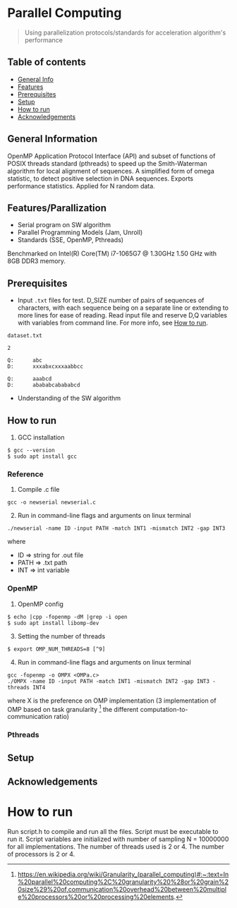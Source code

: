 # Parallel Computing
>  Using parallelization protocols/standards for acceleration algorithm's performance



## Table of contents
* [General Info](#general-information)
* [Features](#Features)
* [Prerequisites](#prerequisites)
* [Setup](#setup)
* [How to run](#how-to-run)
* [Acknowledgements](#acknowledgements)


## General Information
OpenMP Application Protocol Interface (API) and subset of functions of POSIX threads standard (pthreads) to speed up the Smith-Waterman algorithm for local
alignment of sequences. A simplified form of omega statistic, to detect positive selection in DNA sequences. Exports performance statistics. 
Applied for N random data.
 

## Features/Parallization
* Serial program on SW algorithm
* Parallel	Programming	Models (Jam, Unroll)
* Standards (SSE, OpenMP, Pthreads)

Benchmarked on Intel(R) Core(TM) i7-1065G7 @ 1.30GHz 1.50 GHz with 8GB DDR3 memory.

## Prerequisites 
* Input `.txt` files for test. D_SIZE number of pairs of sequences
of characters, with each sequence being on a separate line or extending to
more lines for ease of reading. Read input file and reserve D,Q variables with variables from command line. For more info, see [How to run](#how-to-run).

`dataset.txt`
```
2

Q:      abc
D:      xxxabxcxxxaabbcc

Q:      aaabcd
D:      abababcabababcd
```

* Understanding of the SW algorithm

## How to run

1. GCC installation
```
$ gcc --version
$ sudo apt install gcc
```
### Reference
1. Compile .c file
```
gcc -o newserial newserial.c
```

2. Run in command-line flags and arguments on linux terminal
```
./newserial -name ID -input PATH -match INT1 -mismatch INT2 -gap INT3
```
where 
* ID => string for .out file
* PATH => .txt path
* INT => int variable


### OpenMP

1. OpenMP config
```
$ echo |cpp -fopenmp -dM |grep -i open
$ sudo apt install libomp-dev
```

3. Setting the number of threads
```
$ export OMP_NUM_THREADS=8 [^9]
```

4. Run in command-line flags and arguments on linux terminal
```
gcc -fopenmp -o OMPX <OMPa.c>
./OMPX -name ID -input PATH -match INT1 -mismatch INT2 -gap INT3 -threads INT4
```
where X is the preference on OMP implementation (3 implementation of OMP based on task granularity [^10] the different computation-to-communication ratio)
### Pthreads

## Setup


## Acknowledgements
[^1]: https://cs.stanford.edu/people/eroberts/courses/soco/projects/computers-and-the-hgp/smith_waterman.html
[^2]: https://en.wikipedia.org/wiki/Smith-Waterman_algorithm
[^3]: https://en.wikipedia.org/wiki/Smith-Waterman_algorithm#Linear
[^4]: https://computing.llnl.gov/tutorials/openMP/
[^5]: http://www.openmp.org
[^6]: https://computing.llnl.gov/tutorials/pthreads/
[^7]: http://www.cs.cmu.edu/afs/cs/academic/class/15492-f07/www/pthreads.html
[^8]: https://www.ibm.com/developerworks/library/l-posix1/
[^9]: Default number of threads (ignoring this command) is defined from the specification of CPU
[^10]: https://en.wikipedia.org/wiki/Granularity_(parallel_computing)#:~:text=In%20parallel%20computing%2C%20granularity%20%28or%20grain%20size%29%20of,communication%20overhead%20between%20multiple%20processors%20or%20processing%20elements.



# How to run
Run script.h to compile and run all the files. Script must be executable to run it. Script  variables are initialized with number of sampling N = 10000000 for all implementations. The number of threads used is 2 or 4. The number of processors is 2 or 4.
